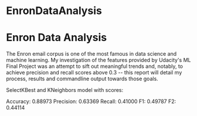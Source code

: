 # EnronDataAnalysis

<h1>Enron Data Analysis</h1>

The Enron email corpus is one of the most famous in data science and machine learning. My investigation of the features provided by Udacity's ML Final Project was an attempt to sift out meaningful trends and, notably, to achieve precision and recall scores above 0.3 -- this report will detail my process, results and commandline output towards those goals.

SelectKBest and KNeighbors model with scores:

Accuracy: 0.88973	Precision: 0.63369	Recall: 0.41000	F1: 0.49787	F2: 0.44114
